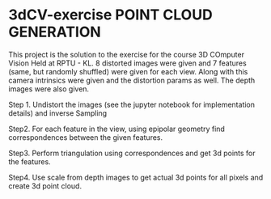 ﻿# 3dCV-exercise POINT CLOUD GENERATION
This project is the solution to the exercise for the course 3D COmputer Vision Held at RPTU - KL. 
8 distorted images were given and 7 features (same, but randomly shuffled) were given for each view. Along with this camera intrinsics were given and the distortion params as well. The depth images were also given.

Step 1.
Undistort the images (see the jupyter notebook for implementation details) and inverse Sampling

Step2. 
For each feature in the view, using epipolar geometry find correspondences between the given features.

Step3.
Perform triangulation using correspondences and get 3d points for the features.

Step4.
Use scale from depth images to get actual 3d points for all pixels and create 3d point cloud.

